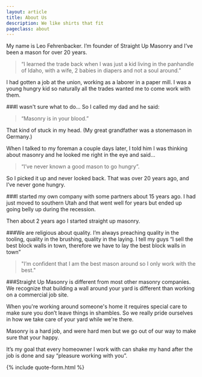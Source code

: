 ```yaml
---
layout: article
title: About Us
description: We like shirts that fit
pageclass: about
---
```

My name is Leo Fehrenbacker.
I’m founder of Straight Up Masonry and I’ve been a mason for over 20 years.

>“I learned the trade back when I was just a kid living in the panhandle of Idaho, with a wife, 2 babies in diapers and not a soul around.”

I had gotten a job at the union, working as a laborer in a paper mill. I was a young hungry kid so naturally all the trades wanted me to come work with them. 

###I wasn't sure what to do... 
So I called my dad and he said:

>“Masonry is in your blood.” 

That kind of stuck in my head. (My great grandfather was a stonemason in Germany.)

When I talked to my foreman a couple days later, I told him I was thinking about masonry and he looked me right in the eye and said... 

>“I’ve never known a good mason to go hungry”.

So I picked it up and never looked back. That was over 20 years ago, and I’ve never gone hungry.


###I started my own company with some partners about 15 years ago. 
I had just moved to southern Utah and that went well for years but ended up going belly up during the recession.

Then about 2 years ago I started straight up masonry.

###We are religious about quality. 
I’m always preaching quality in the tooling, quality in the brushing, quality in the laying. I tell my guys “I sell the best block walls in town, therefore we have to lay the best block walls in town” 

> "I’m confident that I am the best mason around so I only work with the best."


###Straight Up Masonry is different from most other masonry companies. 
We recognize that building a wall around your yard is different than working on a commercial job site. 

When you're working around someone's home it requires special care to make sure you don’t leave things in shambles. So we really pride ourselves in how we take care of your yard while we're there.

Masonry is a hard job, and were hard men but we go out of our way to make sure that your happy.

It’s my goal that every homeowner I work with can shake my hand after the job is done and say “pleasure working with you”.


{% include quote-form.html %}